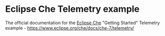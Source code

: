 # Eclipse Che Telemetry example 

The official documentation for the [Eclipse Che](https://www.eclipse.org/che/) "Getting Started" Telemetry example -  https://www.eclipse.org/che/docs/che-7/telemetry/ 
